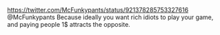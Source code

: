 https://twitter.com/McFunkypants/status/921378285753327616 @McFunkypants Because ideally you want rich idiots to play your game, and paying people 1$ attracts the opposite.